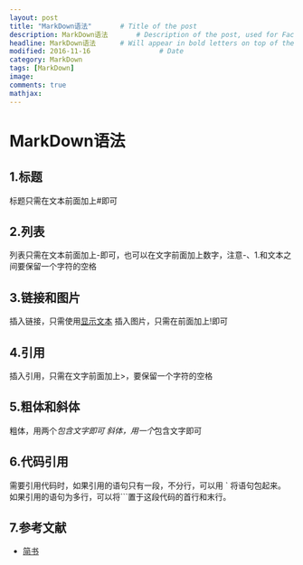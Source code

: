 ```yaml
---
layout: post
title: "MarkDown语法"       # Title of the post
description: MarkDown语法       # Description of the post, used for Facebook Opengraph & Twitter
headline: MarkDown语法      # Will appear in bold letters on top of the post
modified: 2016-11-16                 # Date
category: MarkDown
tags: [MarkDown]
image:
comments: true
mathjax:
---
```

# MarkDown语法

## 1.标题

标题只需在文本前面加上#即可

## 2.列表

列表只需在文本前面加上-即可，也可以在文字前面加上数字，注意-、1.和文本之间要保留一个字符的空格

## 3.链接和图片

插入链接，只需使用[显示文本](链接地址)
插入图片，只需在前面加上!即可

## 4.引用

插入引用，只需在文字前面加上>，要保留一个字符的空格

## 5.粗体和斜体

粗体，用两个*包含文字即可
斜体，用一个*包含文字即可
## 6.代码引用
需要引用代码时，如果引用的语句只有一段，不分行，可以用 ` 将语句包起来。
如果引用的语句为多行，可以将```置于这段代码的首行和末行。

## 7.参考文献

- [简书](http://www.jianshu.com/p/q81RER)
